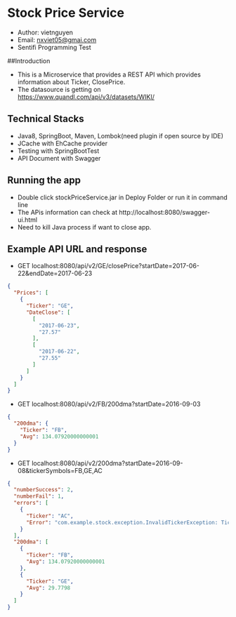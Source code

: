 # Stock Price Service
* Author:  vietnguyen
* Email: nxviet05@gmai.com
* Sentifi Programming Test

##Introduction
* This is a Microservice that provides a REST API which provides information about Ticker, ClosePrice.
* The datasource is getting on https://www.quandl.com/api/v3/datasets/WIKI/

## Technical Stacks
* Java8, SpringBoot, Maven, Lombok(need plugin if open source by IDE)
* JCache with EhCache provider
* Testing with SpringBootTest
* API Document with Swagger

## Running the app
- Double click stockPriceService.jar in Deploy Folder or run it in command line
- The APis information can check at http://localhost:8080/swagger-ui.html
- Need to kill Java process if want to close app.

## Example API URL and response

- GET localhost:8080/api/v2/GE/closePrice?startDate=2017-06-22&endDate=2017-06-23

```json
{
  "Prices": [
    {
      "Ticker": "GE",
      "DateClose": [
        [
          "2017-06-23",
          "27.57"
        ],
        [
          "2017-06-22",
          "27.55"
        ]
      ]
    }
  ]
}
```
- GET localhost:8080/api/v2/FB/200dma?startDate=2016-09-03

```json
{
  "200dma": {
    "Ticker": "FB",
    "Avg": 134.07920000000001
  }
}
```
- GET localhost:8080/api/v2/200dma?startDate=2016-09-08&tickerSymbols=FB,GE,AC
```json
{
  "numberSuccess": 2,
  "numberFail": 1,
  "errors": [
    {
      "Ticker": "AC",
      "Error": "com.example.stock.exception.InvalidTickerException: Ticker symbol 'AC' is invalid. Or request to www.quandl.com is limited."
    }
  ],
  "200dma": [
    {
      "Ticker": "FB",
      "Avg": 134.07920000000001
    },
    {
      "Ticker": "GE",
      "Avg": 29.7798
    }
  ]
}
```






